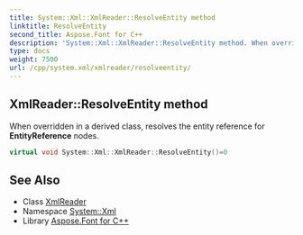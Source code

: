 ```yaml
---
title: System::Xml::XmlReader::ResolveEntity method
linktitle: ResolveEntity
second_title: Aspose.Font for C++
description: 'System::Xml::XmlReader::ResolveEntity method. When overridden in a derived class, resolves the entity reference for EntityReference nodes in C++.'
type: docs
weight: 7500
url: /cpp/system.xml/xmlreader/resolveentity/
---
```

## XmlReader::ResolveEntity method


When overridden in a derived class, resolves the entity reference for **EntityReference** nodes.

```cpp
virtual void System::Xml::XmlReader::ResolveEntity()=0
```


## See Also

* Class [XmlReader](../)
* Namespace [System::Xml](../../)
* Library [Aspose.Font for C++](../../../)
